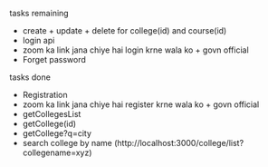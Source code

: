 tasks remaining

- create + update + delete for college(id) and course(id)
- login api
- zoom ka link jana chiye hai login krne wala ko + govn official
- Forget password

tasks done

- Registration
- zoom ka link jana chiye hai register krne wala ko + govn official
- getCollegesList
- getCollege(id)
- getCollege?q=city
- search college by name (http://localhost:3000/college/list?collegename=xyz)
